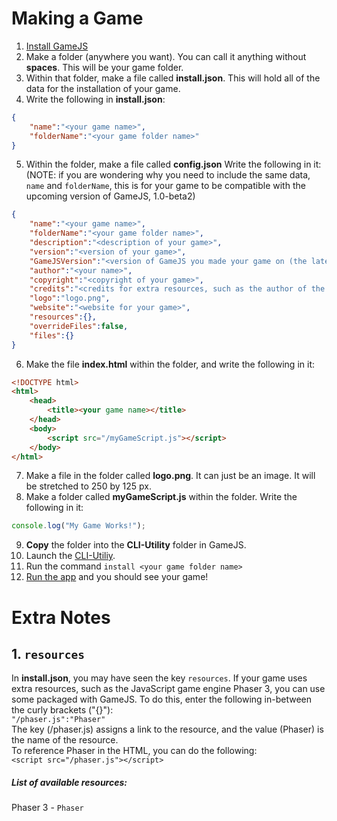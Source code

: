 # Making a Game
1. [Install GameJS](https://jackkillian.github.com/docs/installation "Installation Guide")  
2. Make a folder (anywhere you want). You can call it anything without __spaces__. This will be your game folder.
3. Within that folder, make a file called __install.json__. This will hold all of the data for the installation of your game.
4. Write the following in __install.json__:  
```json
{
    "name":"<your game name>",
    "folderName":"<your game folder name>"
}
```
5. Within the folder, make a file called __config.json__ Write the following in it:  
(NOTE: if you are wondering why you need to include the same data, ```name``` and ```folderName```, this is for your game to be compatible with the upcoming version of GameJS, 1.0-beta2)  
```json
{
    "name":"<your game name>",
    "folderName":"<your game folder name>",
    "description":"<description of your game>",
    "version":"<version of your game>",
    "GameJSVersion":"<version of GameJS you made your game on (the latest is 1.0-beta1)>",
    "author":"<your name>",
    "copyright":"<copyright of your game>",
    "credits":"<credits for extra resources, such as the author of the graphics for your game>",
    "logo":"logo.png",
    "website":"<website for your game>",
    "resources":{},
    "overrideFiles":false,
    "files":{}
}
```
6. Make the file __index.html__ within the folder, and write the following in it:  
```html
<!DOCTYPE html>
<html>
	<head>
		<title><your game name></title>
	</head>
	<body>
		<script src="/myGameScript.js"></script>
	</body>
</html>
```
7. Make a file in the folder called __logo.png__. It can just be an image. It will be stretched to 250 by 125 px.
8. Make a folder called __myGameScript.js__ within the folder. Write the following in it:
```js
console.log("My Game Works!");
```
9. __Copy__ the folder into the __CLI-Utility__ folder in GameJS.
10. Launch the [CLI-Utiliy](https://jackkillian.github.io/GameJS/CLI-Utility).
11. Run the command ```install <your game folder name>```
12. [Run the app](https://jackkillian.github.io/GameJS/docs/installation) and you should see your game!
  
# Extra Notes
## 1. ```resources```
In __install.json__, you may have seen the key ```resources```. If your game uses extra resources, such as the JavaScript game engine Phaser 3, you can use some packaged with GameJS.
To do this, enter the following in-between the curly brackets ("{}"):  
```"/phaser.js":"Phaser"```  
The key (/phaser.js) assigns a link to the resource, and the value (Phaser) is the name of the resource.  
To reference Phaser in the HTML, you can do the following:  
```<script src="/phaser.js"></script>```
  
##### List of available resources:
Phaser 3 - ```Phaser```
